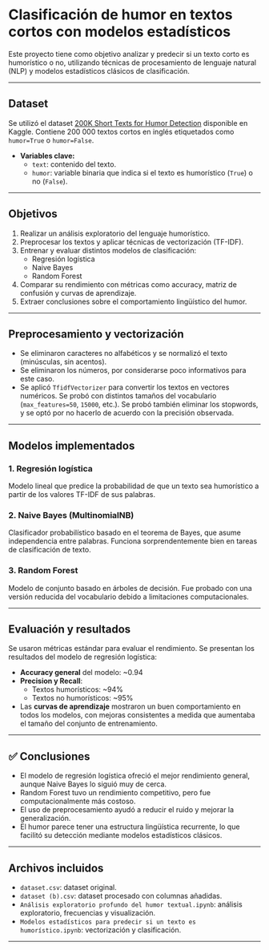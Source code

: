 # Clasificación de humor en textos cortos con modelos estadísticos

Este proyecto tiene como objetivo analizar y predecir si un texto corto es humorístico o no, utilizando técnicas de procesamiento de lenguaje natural (NLP) y modelos estadísticos clásicos de clasificación.

---

## Dataset

Se utilizó el dataset [200K Short Texts for Humor Detection](https://www.kaggle.com/datasets/deepcontractor/200k-short-texts-for-humor-detection) disponible en Kaggle. Contiene 200 000 textos cortos en inglés etiquetados como `humor=True` o `humor=False`.

- **Variables clave:**
  - `text`: contenido del texto.
  - `humor`: variable binaria que indica si el texto es humorístico (`True`) o no (`False`).

---

## Objetivos

1. Realizar un análisis exploratorio del lenguaje humorístico.
2. Preprocesar los textos y aplicar técnicas de vectorización (TF-IDF).
3. Entrenar y evaluar distintos modelos de clasificación:
   - Regresión logística
   - Naive Bayes
   - Random Forest
4. Comparar su rendimiento con métricas como accuracy, matriz de confusión y curvas de aprendizaje.
5. Extraer conclusiones sobre el comportamiento lingüístico del humor.

---

## Preprocesamiento y vectorización

- Se eliminaron caracteres no alfabéticos y se normalizó el texto (minúsculas, sin acentos).
- Se eliminaron los números, por considerarse poco informativos para este caso.
- Se aplicó `TfidfVectorizer` para convertir los textos en vectores numéricos. Se probó con distintos tamaños del vocabulario (`max_features=50`, `15000`, etc.). Se probó también eliminar los stopwords, y se optó por no hacerlo de acuerdo con la precisión observada.

---

## Modelos implementados

### 1. Regresión logística
Modelo lineal que predice la probabilidad de que un texto sea humorístico a partir de los valores TF-IDF de sus palabras.

### 2. Naive Bayes (MultinomialNB)
Clasificador probabilístico basado en el teorema de Bayes, que asume independencia entre palabras. Funciona sorprendentemente bien en tareas de clasificación de texto.

### 3. Random Forest
Modelo de conjunto basado en árboles de decisión. Fue probado con una versión reducida del vocabulario debido a limitaciones computacionales.

---

## Evaluación y resultados

Se usaron métricas estándar para evaluar el rendimiento. Se presentan los resultados del modelo de regresión logística:

- **Accuracy general** del modelo: ~0.94
- **Precision y Recall**:
  - Textos humorísticos: ~94%
  - Textos no humorísticos: ~95%
- Las **curvas de aprendizaje** mostraron un buen comportamiento en todos los modelos, con mejoras consistentes a medida que aumentaba el tamaño del conjunto de entrenamiento.

---

## ✅ Conclusiones

- El modelo de regresión logística ofreció el mejor rendimiento general, aunque Naive Bayes lo siguió muy de cerca.
- Random Forest tuvo un rendimiento competitivo, pero fue computacionalmente más costoso.
- El uso de preprocesamiento ayudó a reducir el ruido y mejorar la generalización.
- El humor parece tener una estructura lingüística recurrente, lo que facilitó su detección mediante modelos estadísticos clásicos.

---

## Archivos incluidos

- `dataset.csv`: dataset original.
- `dataset (b).csv`: dataset procesado con columnas añadidas.
- `Análisis exploratorio profundo del humor textual.ipynb`: análisis exploratorio, frecuencias y visualización.
- `Modelos estadísticos para predecir si un texto es humorístico.ipynb`: vectorización y clasificación.

---

